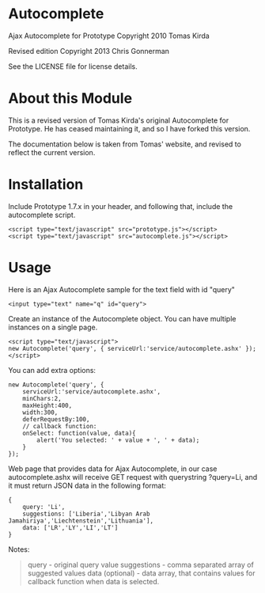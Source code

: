 Autocomplete
============

Ajax Autocomplete for Prototype
Copyright 2010 Tomas Kirda

Revised edition Copyright 2013 Chris Gonnerman

See the LICENSE file for license details.

About this Module
=================

This is a revised version of Tomas Kirda's original Autocomplete for Prototype.
He has ceased maintaining it, and so I have forked this version.

The documentation below is taken from Tomas' website, and revised to reflect
the current version.

Installation
============

Include Prototype 1.7.x in your header, and following that, include the
autocomplete script.

    <script type="text/javascript" src="prototype.js"></script>
    <script type="text/javascript" src="autocomplete.js"></script>

Usage
=====

Here is an Ajax Autocomplete sample for the text field with id "query"

    <input type="text" name="q" id="query">

Create an instance of the Autocomplete object. You can have multiple instances on a single page.

    <script type="text/javascript">
    new Autocomplete('query', { serviceUrl:'service/autocomplete.ashx' });
    </script>

You can add extra options:

    new Autocomplete('query', {
        serviceUrl:'service/autocomplete.ashx',
        minChars:2,
        maxHeight:400,
        width:300,
        deferRequestBy:100,
        // callback function:
        onSelect: function(value, data){
            alert('You selected: ' + value + ', ' + data);
        }
    });

Web page that provides data for Ajax Autocomplete, in our case
autocomplete.ashx will receive GET request with querystring ?query=Li, and it
must return JSON data in the following format:

    {
        query: 'Li',
        suggestions: ['Liberia','Libyan Arab Jamahiriya','Liechtenstein','Lithuania'],
        data: ['LR','LY','LI','LT']
    }

Notes:

> query - original query value
> suggestions - comma separated array of suggested values
> data (optional) - data array, that contains values for callback function when data is selected.

